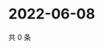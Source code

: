 # 2022-06-08

共 0 条

<!-- BEGIN WEIBO -->
<!-- 最后更新时间 Wed Jun 08 2022 23:15:24 GMT+0800 (China Standard Time) -->

<!-- END WEIBO -->
